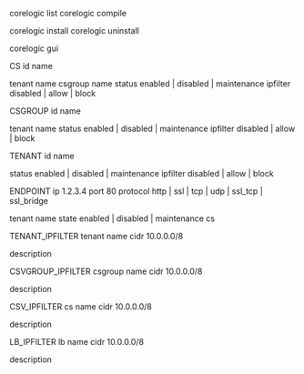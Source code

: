corelogic list
corelogic compile

corelogic install
corelogic uninstall

corelogic gui




CS
id                  name

tenant              name
csgroup             name
status              enabled | disabled | maintenance
ipfilter            disabled | allow | block


CSGROUP
id                  name

tenant              name
status              enabled | disabled | maintenance
ipfilter            disabled | allow | block


TENANT
id                  name

status              enabled | disabled | maintenance
ipfilter            disabled | allow | block


ENDPOINT
ip                  1.2.3.4
port                80
protocol            http | ssl | tcp | udp | ssl_tcp | ssl_bridge

tenant              name
state               enabled | disabled | maintenance
cs



TENANT_IPFILTER
tenant              name
cidr                10.0.0.0/8

description


CSVGROUP_IPFILTER
csgroup             name
cidr                10.0.0.0/8

description


CSV_IPFILTER
cs                  name
cidr                10.0.0.0/8

description


LB_IPFILTER
lb                  name
cidr                10.0.0.0/8

description